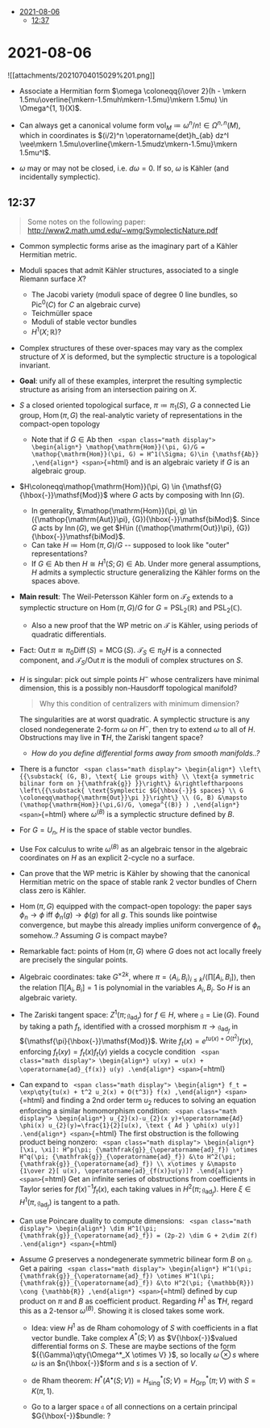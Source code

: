 -   [2021-08-06](#section)
    -   [12:37](#section-1)














# 2021-08-06

![[attachments/20210704015029%201.png]]

-   Associate a Hermitian form $\omega \coloneqq{i\over 2}(h - \mkern 1.5mu\overline{\mkern-1.5muh\mkern-1.5mu}\mkern 1.5mu) \in \Omega^{1, 1}(X)$.

-   Can always get a canonical volume form $\operatorname{vol}_M \coloneqq\omega^n/n! \in \Omega^{n, n}(M)$, which in coordinates is $(i/2)^n \operatorname{det}h_{ab} dz^I \vee\mkern 1.5mu\overline{\mkern-1.5mudz\mkern-1.5mu}\mkern 1.5mu^I$.

-   $\omega$ may or may not be closed, i.e. $d\omega = 0$. If so, $\omega$ is Kähler (and incidentally symplectic).

## 12:37

> Some notes on the following paper: <http://www2.math.umd.edu/~wmg/SymplecticNature.pdf>

-   Common symplectic forms arise as the imaginary part of a Kähler Hermitian metric.

-   Moduli spaces that admit Kähler structures, associated to a single Riemann surface $X$?

    -   The Jacobi variety (moduli space of degree 0 line bundles, so ${\operatorname{Pic}}^0(C)$ for $C$ an algebraic curve)
    -   Teichmüller space
    -   Moduli of stable vector bundles
    -   $H^1(X; {\mathbb{R}})$?

-   Complex structures of these over-spaces may vary as the complex structure of $X$ is deformed, but the symplectic structure is a topological invariant.

-   **Goal**: unify all of these examples, interpret the resulting symplectic structure as arising from an intersection pairing on $X$.

-   $S$ a closed oriented topological surface, $\pi \coloneqq\pi_1(S)$, $G$ a connected Lie group, $\mathop{\mathrm{Hom}}(\pi, G)$ the real-analytic variety of representations in the compact-open topology

    -   Note that if $G\in {\mathsf{Ab}}$ then `
        <span class="math display">
        \begin{align*}
        \mathop{\mathrm{Hom}}(\pi, G)/G = \mathop{\mathrm{Hom}}(\pi, G) = H^1(\Sigma; G)\in {\mathsf{Ab}}
        ,\end{align*}
        <span>`{=html} and is an algebraic variety if $G$ is an algebraic group.

-   $H\coloneqq\mathop{\mathrm{Hom}}(\pi, G) \in {\mathsf{G}{\hbox{-}}\mathsf{Mod}}$ where $G$ acts by composing with $\mathop{\mathrm{Inn}}(G)$.

    -   In generality, $\mathop{\mathrm{Hom}}(\pi, g) \in ({\mathop{\mathrm{Aut}}\pi}, {G}){\hbox{-}}\mathsf{biMod}$. Since $G$ acts by $\mathop{\mathrm{Inn}}(G)$, we get $H\in ({\mathop{\mathrm{Out}}\pi}, {G}){\hbox{-}}\mathsf{biMod}$.
    -   Can take $H \coloneqq\mathop{\mathrm{Hom}}(\pi, G)/G$ -- supposed to look like "outer" representations?
    -   If $G\in {\mathsf{Ab}}$ then $H \cong H^1(S; G) \in {\mathsf{Ab}}$. Under more general assumptions, $H$ admits a symplectic structure generalizing the Kähler forms on the spaces above.

-   **Main result**: The Weil-Petersson Kähler form on ${\mathcal{T}}_S$ extends to a symplectic structure on $\mathop{\mathrm{Hom}}(\pi, G)/G$ for $G = {\operatorname{PSL}}_2({\mathbb{R}})$ and ${\operatorname{PSL}}_2({\mathbb{C}})$.

    -   Also a new proof that the WP metric on ${\mathcal{T}}$ is Kähler, using periods of quadratic differentials.

-   Fact: $\mathop{\mathrm{Out}}\pi \cong \pi_0 \operatorname{Diff}(S) = {\operatorname{MCG}}(S)$. ${\mathcal{T}}_S \in \pi_0 H$ is a connected component, and ${\mathcal{T}}_S / \mathop{\mathrm{Out}}\pi$ is the moduli of complex structures on $S$.

-   $H$ is singular: pick out simple points $H^-$ whose centralizers have minimal dimension, this is a possibly non-Hausdorff topological manifold?

    > Why this condition of centralizers with minimum dimension?

    The singularities are at worst quadratic. A symplectic structure is any closed nondegenerate 2-form $\omega$ on $H^-$, then try to extend $\omega$ to all of $H$. Obstructions may live in ${\mathbf{T}}H$, the Zariski tangent space?

    -   *How do you define differential forms away from smooth manifolds..?*

-   There is a functor `
    <span class="math display">
    \begin{align*}
    \left\{{\substack{
    (G, B), \text{ Lie groups with} \\
    \text{a symmetric bilinar form on }{\mathfrak{g}}
    }}\right\}
    &\rightleftharpoons
    \left\{{\substack{
    \text{Symplectic $G{\hbox{-}}$ spaces} \\
    G \coloneqq\mathop{\mathrm{Out}}\pi
    }}\right\} \\
    (G, B) &\mapsto (\mathop{\mathrm{Hom}}(\pi,G)/G, \omega^{(B)} )
    ,\end{align*}
    <span>`{=html} where $\omega^{(B)}$ is a symplectic structure defined by $B$.

-   For $G= U_n$, $H$ is the space of stable vector bundles.

-   Use Fox calculus to write $\omega^{(B)}$ as an algebraic tensor in the algebraic coordinates on $H$ as an explicit 2-cycle no a surface.

-   Can prove that the WP metric is Kähler by showing that the canonical Hermitian metric on the space of stable rank 2 vector bundles of Chern class zero is Kähler.

-   $\mathop{\mathrm{Hom}}(\pi, G)$ equipped with the compact-open topology: the paper says $\phi_n \to \phi$ iff $\phi_n(g) \to \phi(g)$ for all $g$. This sounds like pointwise convergence, but maybe this already implies uniform convergence of $\phi_n$ somehow..? Assuming $G$ is compact maybe?

-   Remarkable fact: points of $\mathop{\mathrm{Hom}}(\pi, G)$ where $G$ does not act locally freely are precisely the singular points.

-   Algebraic coordinates: take $G^{\times 2k}$, where $\pi = \left\langle{A_i, B_i}\right\rangle_{i\leq k}/\left\langle{\prod [A_i, B_i]}\right\rangle$, then the relation $\prod [A_i, B_i] = 1$ is polynomial in the variables $A_i, B_i$. So $H$ is an algebraic variety.

-   The Zariski tangent space: $Z^1(\pi; {\mathfrak{g}}_{\operatorname{ad}_f})$ for $f\in H$, where ${\mathfrak{g}}= \operatorname{Lie}(G)$. Found by taking a path $f_t$, identified with a crossed morphism $\pi \to {\mathfrak{g}}_{\operatorname{ad}_f}$ in ${\mathsf{\pi}{\hbox{-}}\mathsf{Mod}}$. Write $f_t(x) = e^{t u(x) + O(t^2) } f(x)$, enforcing $f_t(xy) = f_t(x) f_t(y)$ yields a cocycle condition `
    <span class="math display">
    \begin{align*}
    u(xy) = u(x) + \operatorname{ad}_{f(x)} u(y)
    .\end{align*}
    <span>`{=html}

-   Can expand to `
    <span class="math display">
    \begin{align*}
    f_t = \exp\qty{tu(x) + t^2 u_2(x) + O(t^3)} f(x)
    ,\end{align*}
    <span>`{=html} and finding a 2nd order term $u_2$ reduces to solving an equation enforcing a similar homomorphism condition: `
    <span class="math display">
    \begin{align*}
    u_{2}(x)-u_{2}(x y)+\operatorname{Ad} \phi(x) u_{2}(y)=\frac{1}{2}[u(x), \text { Ad } \phi(x) u(y)]
    .\end{align*}
    <span>`{=html} The first obstruction is the following product being nonzero: `
    <span class="math display">
    \begin{align*}
    [\xi, \xi]: H^p(\pi; {\mathfrak{g}}_{\operatorname{ad}_f}) \otimes H^q(\pi; {\mathfrak{g}}_{\operatorname{ad}_f}) &\to H^2(\pi; {\mathfrak{g}}_{\operatorname{ad}_f}) \\
    x\otimes y &\mapsto {1\over 2}[ u(x), \operatorname{ad}_{f(x)}u(y)]?
    .\end{align*}
    <span>`{=html} Get an infinite series of obstructions from coefficients in Taylor series for $f(x)^{-1}f_t(x)$, each taking values in $H^2(\pi; {\mathfrak{g}}_{\operatorname{ad}_f})$. Here $\xi\in H^1(\pi, {\mathfrak{g}}_{\operatorname{ad}_f})$ is tangent to a path.

-   Can use Poincare duality to compute dimensions: `
    <span class="math display">
    \begin{align*}
    \dim H^1(\pi; {\mathfrak{g}}_{\operatorname{ad}_f}) = (2p-2) \dim G + 2\dim Z(f)
    .\end{align*}
    <span>`{=html}

-   Assume $G$ preserves a nondegenerate symmetric bilinear form $B$ on ${\mathfrak{g}}$. Get a pairing `
    <span class="math display">
    \begin{align*}
    H^1(\pi; {\mathfrak{g}}_{\operatorname{ad}_f})
    \otimes
    H^1(\pi; {\mathfrak{g}}_{\operatorname{ad}_f})
    &\to
    H^2(\pi; {\mathbb{R}}) \cong {\mathbb{R}}
    ,\end{align*}
    <span>`{=html} defined by cup product on $\pi$ and $B$ as coefficient product. Regarding $H^1$ as ${\mathbf{T}}H$, regard this as a 2-tensor $\omega^{(B)}$. Showing it is closed takes some work.

    -   Idea: view $H^1$ as de Rham cohomology of $S$ with coefficients in a flat vector bundle. Take complex $A^*(S; V)$ as $V{\hbox{-}}$valued differential forms on $S$. These are maybe sections of the form ${{\Gamma}\qty{\Omega^*_X \otimes V} }$, so locally $\omega \otimes s$ where $\omega$ is an $n{\hbox{-}}$form and $s$ is a section of $V$.

    -   de Rham theorem: $H^*(A^\bullet(S; V)) = H_{\mathrm{sing}}^*(S; V) = H_{{\mathsf{Grp}}}^*(\pi; V)$ with $S = K(\pi, 1)$.

    -   Go to a larger space ${\mathfrak{a}}$ of all connections on a certain principal $G{\hbox{-}}$bundle: ?
